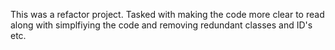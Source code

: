 This was a refactor project. Tasked with making the code more clear to read along with simplfiying the code and removing redundant classes and ID's etc. 